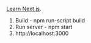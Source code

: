[Learn Next.js](https://nextjs.org/learn).

1. Build - npm run-script build
2. Run server - npm start
3. http://localhost:3000